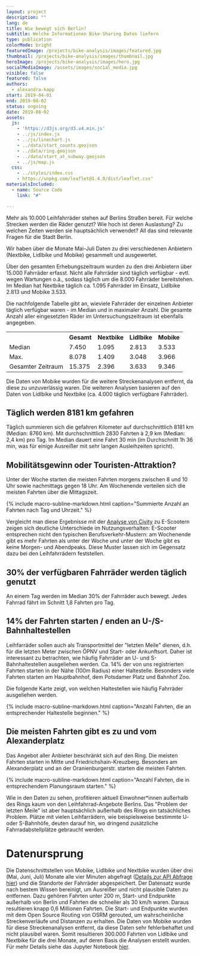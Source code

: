 ```yaml
---
layout: project
description: ""
lang: de
title: Wie bewegt sich Berlin?
subtitle: Welche Informationen Bike-Sharing Daten liefern
type: publication
colorMode: bright
featuredImage: /projects/bike-analysis/images/featured.jpg
thumbnail: /projects/bike-analysis/images/thumbnail.jpg
heroImage: /projects/bike-analysis/images/hero.jpg
socialMediaImage: /assets/images/social_media.jpg
visible: false
featured: false
authors:
  - alexandra-kapp
start: 2019-04-01
end: 2019-08-02
status: ongoing
date: 2019-08-02
assets:
  js:
    - 'https://d3js.org/d3.v4.min.js'
    - ../js/index.js
    - ../js/linechart.js
    - ../data/start_counts.geojson
    - ../data/ring.geojson
    - ../data/start_at_subway.geojson
    - ../js/map.js
  css:
    - ../styles/index.css
    - https://unpkg.com/leaflet@1.4.0/dist/leaflet.css"
materialsIncluded:
  - name: Source Code
    link: "#"

---
```

<script src="https://unpkg.com/leaflet@1.4.0/dist/leaflet.js"
integrity="sha512-QVftwZFqvtRNi0ZyCtsznlKSWOStnDORoefr1enyq5mVL4tmKB3S/EnC3rRJcxCPavG10IcrVGSmPh6Qw5lwrg=="
crossorigin=""></script>

Mehr als 10.000 Leihfahrräder stehen auf Berlins Straßen bereit. Für welche Strecken werden die Räder genutzt? Wie hoch ist deren Auslastung? Zu welchen Zeiten werden sie hauptsächlich verwendet? All das sind relevante Fragen für die Stadt Berlin.

Wir haben über die Monate Mai-Juli Daten zu drei verschiedenen Anbietern (Nextbike, Lidlbike und Mobike) gesammelt und ausgewertet.

Über den gesamten Erhebungszeitraum wurden zu den drei Anbietern über 15.000 Fahrräder erfasst. Nicht alle Fahrräder sind täglich verfügbar - evtl. wegen Wartungen o.ä., sodass täglich um die 8.000 Fahrräder bereitstehen. Im Median hat Nextbike täglich ca. 1.095 Fahrräder im Einsatz, Lidlbike 2.813 und Mobike 3.533. 

Die nachfolgende Tabelle gibt an, wieviele Fahrräder der einzelnen Anbieter täglich verfügbar waren - im Median und in maximaler Anzahl. Die gesamte Anzahl aller eingesetzten Räder im Untersuchungs­zeitraum ist ebenfalls angegeben.
<div class = 'project-text'>
<table class = 'table'> <tr> <th></th> <th>Gesamt</th><th>Nextbike</th> <th>Lidlbike</th> <th>Mobike</th></tr> 
<tr> <td>Median</td> <td>7.450</td><td>1.095</td> <td>2.813</td> <td>3.533</td> </tr> 
<tr> <td>Max.</td> <td>8.078</td><td>1.409</td> <td>3.048</td> <td>3.966</td></tr> 
<tr> <td>Gesamter Zeitraum</td> <td>15.375</td><td>2.396</td> <td>3.633</td> <td>9.346</td></tr> 
</table>
</div>
Die Daten von Mobike wurden für die weitere Streckenanalysen entfernt, da diese zu unzuverlässig waren. Die weiteren Analysen basieren auf den Daten von Lidlbike und Nextbike (ca. 4.000 täglich verfügbare Fahrräder).

## Täglich werden 8181 km gefahren

Täglich summieren sich die gefahren Kilometer auf durchschnittlich 8181 km (Median: 8760 km). Mit durchschnittlich 2830 Fahrten à 2,9 km (Median: 2,4 km) pro Tag. Im Median dauert eine Fahrt 30 min (im Durchschnitt 1h 36 min, was für einige Ausreißer mit sehr langen Ausleihzeiten spricht).

## Mobilitätsgewinn oder Touristen-Attraktion?

Unter der Woche starten die meisten Fahrten morgens zwischen 8 und 10 Uhr sowie nachmittags gegen 18 Uhr. Am Wochenende verteilen sich die meisten Fahrten über die Mittagszeit.

<div id= "word_count_linechart" alt="Liniendiagramm mit Anzahlen an schriftlichen Anfragen nach Jahren"></div>
{% include macro-subline-markdown.html caption="Summierte Anzahl an Fahrten nach Tag und Uhrzeit." %}
<p></p>

Vergleicht man diese Ergebnisse mit der [Analyse von Civity](http://scooters.civity.de/) zu E-Scootern zeigen sich deutliche Unterschiede im Nutzungsverhalten: 
E-Scooter entsprechen nicht den typischen Berufsverkehr-Mustern: am Wochenende gibt es mehr Fahrten als unter der Woche und unter der Woche gibt es keine Morgen- und Abendpeaks. Diese Muster lassen sich im Gegensatz dazu bei den Leihfahrrädern feststellen. 

## 30% der verfügbaren Fahrräder werden täglich genutzt

An einem Tag werden im Median 30% der Fahrräder auch bewegt. Jedes Fahrrad fährt im Schnitt 1,8 Fahrten pro Tag.

## 14% der Fahrten starten / enden an U-/S-Bahnhaltestellen
Leihfarräder sollen auch als Transportmittel der "letzten Meile" dienen, d.h. für die letzten Meter zwischen ÖPNV und Start- oder Ankunftsort. Daher ist interessant zu betrachten, wie häufig Fahrräder an U- und S-Bahnhaltestellen ausgeliehen werden.
Ca. 14% der von uns registrierten Fahrten starten in der Nähe (100m Radius) einer Haltestelle. Besonders viele Fahrten starten am Hauptbahnhof, dem Potsdamer Platz und Bahnhof Zoo.

Die folgende Karte zeigt, von welchen Haltestellen wie häufig Fahrräder ausgeliehen werden.

<div class="map" id= "mapvbb" alt=""></div>
{% include macro-subline-markdown.html caption="Anzahl Fahrten, die an entsprechender Haltestelle beginnen." %}
<p></p>

## Die meisten Fahrten gibt es zu und vom Alexanderplatz
Das Angebot aller Anbieter beschränkt sich auf den Ring. Die meisten Fahrten starten in Mitte und Friedrichshain-Kreuzberg. Besonders am Alexanderplatz und an der Oranienburgerstr. starten die meisten Fahrten.
  
<div class= "map" id= "map" alt=""></div>
{% include macro-subline-markdown.html caption="Anzahl Fahrten, die in entsprechendem Planungsraum starten." %}
<p></p>

Wie in den Daten zu sehen, profitieren aktuell Einwohner*innen außerhalb des Rings kaum von den Leihfahrrad-Angebote Berlins. Das "Problem der letzten Meile" ist aber hauptsächlich außerhalb des Rings ein tatsächliches Problem. Plätze mit vielen Leihfarrädern, wie beispielsweise bestimmte U- oder S-Bahnhöfe, deuten darauf hin, wo dringend zusätzliche Fahrradabstellplätze gebraucht werden.

# Datenursprung
Die Datenschnittstellen von Mobike, Lidlbike und Nextbike wurden über drei (Mai, Juni, Juli) Monate alle vier Minuten abgefragt ([Details zur API Abfrage hier](https://lab.technologiestiftung-berlin.de/projects/bike-sharing/de/)) und die Standorte der Fahrräder abgespeichert. Der Datensatz wurde nach bestem Wissen bereinigt, um Ausreißer und nicht plausible Daten zu entfernen. Dazu gehören Fahrten unter 200 m, Start- und Endpunkte außerhalb von Berlin und Fahrten die schneller als 30 km/h waren. Daraus resultieren knapp 0,6 Millionen Fahrten. Die Start- und Endpunkte wurden mit dem Open Source Routing von OSRM gerouted, um wahrscheinliche Streckenverläufe und Distanzen zu erhalten. Die Daten von Mobike wurden für diese Streckenanalysen entfernt, da diese Daten 
sehr fehlerbehaftet und nicht plausibel waren. Somit resultieren 300.000 Fahrten von Lidlbike und Nextbike für die drei Monate, auf deren Basis die Analysen erstellt wurden.
Für mehr Details siehe das Jupyter Notebook [hier](https://github.com/technologiestiftung/bike-sharing/blob/master/src/analysis/analysis.ipynb).